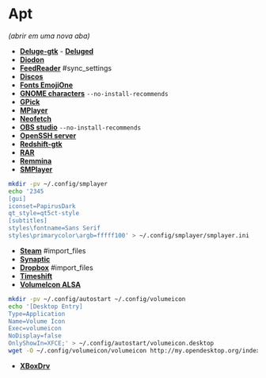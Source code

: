 # Apt 
_(abrir em uma nova aba)_
 - [**Deluge-gtk**](http://apt.ubuntu.com/p/deluge-gtk) - [**Deluged**](https://apt.ubuntu.com/p/deluged)
 - [**Diodon**](http://apt.ubuntu.com/p/diodon)
 - [**FeedReader**](http://apt.ubuntu.com/p/feedreader) #sync_settings
 - [**Discos**](http://apt.ubuntu.com/p/gnome-disk-utility)
 - [**Fonts EmojiOne**](http://apt.ubuntu.com/p/fonts-emojione)
 - [**GNOME characters**](http://apt.ubuntu.com/p/gnome-characters) `--no-install-recommends`
 - [**GPick**](http://apt.ubuntu.com/p/gpick)
 - [**MPlayer**](http://apt.ubuntu.com/p/mplayer)
 - [**Neofetch**](http://apt.ubuntu.com/p/neofetch)
 - [**OBS studio**](http://apt.ubuntu.com/p/obs-studio) `--no-install-recommends`
 - [**OpenSSH server**](http://apt.ubuntu.com/p/openssh-server)
 - [**Redshift-gtk**](http://apt.ubuntu.com/p/redshift-gtk)
 - [**RAR**](http://apt.ubuntu.com/p/rar)
 - [**Remmina**](http://apt.ubuntu.com/p/remmina)
 - [**SMPlayer**](http://apt.ubuntu.com/p/smplayer)
```bash
mkdir -pv ~/.config/smplayer
echo '2345 	
[gui]
iconset=PapirusDark
qt_style=qt5ct-style
[subtitles]
styles\fontname=Sans Serif
styles\primarycolor\argb=fffff100' > ~/.config/smplayer/smplayer.ini
```
 - [**Steam**](http://apt.ubuntu.com/p/steam-installer) #import_files
 - [**Synaptic**](http://apt.ubuntu.com/p/synaptic)
 - [**Dropbox**](http://apt.ubuntu.com/p/thunar-dropbox-plugin) #import_files
 - [**Timeshift**](http://apt.ubuntu.com/p/timeshift)
 - [**VolumeIcon ALSA**](http://apt.ubuntu.com/p/volumeicon-alsa)
```bash
mkdir -pv ~/.config/autostart ~/.config/volumeicon
echo '[Desktop Entry]
Type=Application
Name=Volume Icon
Exec=volumeicon
NoDisplay=false
OnlyShowIn=XFCE;' > ~/.config/autostart/volumeicon.desktop
wget -O ~/.config/volumeicon/volumeicon http://my.opendesktop.org/index.php/s/tw8kNw3pjdQbfwB/download #update-link
```
 - [**XBoxDrv**](http://apt.ubuntu.com/p/xboxdrv)